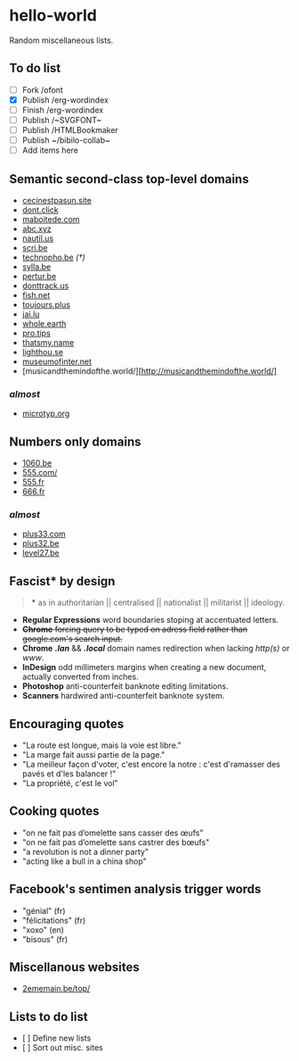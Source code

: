 # hello-world
Random miscellaneous lists.

## To do list
* [ ] Fork /ofont
* [x] Publish /erg-wordindex
* [ ] Finish /erg-wordindex
* [ ] Publish /~SVGFONT~
* [ ] Publish /HTMLBookmaker
* [ ] Publish ~/bibilo-collab~
* [ ] Add items here

## Semantic second-class top-level domains
* [cecinestpasun.site](http://cecinestpasun.site)
* [dont.click](http://dont.click)
* [maboitede.com](http://maboitede.com)
* [abc.xyz](http://abc.xyz)
* [nautil.us](http://nautil.us)
* [scri.be](http://scri.be)
* [technopho.be](technopho.be) *(†)*
* [sylla.be](http://sylla.be/)
* [pertur.be](http://pertur.be/)
* [donttrack.us](http://donttrack.us/)
* [fish.net](http://fish.net/)
* [toujours.plus](http://toujours.plus)
* [jai.lu](http://jai.lu)
* [whole.earth](http://whole.earth)
* [pro.tips](http://pro.tips)
* [thatsmy.name](https://thatsmy.name)
* [lighthou.se](http://lightou.se)
* [museumofinter.net](http://museumofinter.net/)
* [musicandthemindofthe.world/][http://musicandthemindofthe.world/]

### *almost*
* [microtyp.org](http://microtyp.org/)

## Numbers only domains
* [1060.be](http://1060.be)
* [555.com/](http://www.555.com/)
* [555.fr](http://www.555.fr/)
* [666.fr](http://666.fr/)
### *almost*
* [plus33.com](http://plus33.com)
* [plus32.be](https://www.plus32.be/)
* [level27.be](https://level27.be/)

## Fascist* by design
  > **\*** as in authoritarian || centralised || nationalist || militarist || ideology.    

* **Regular Expressions** word boundaries stoping at accentuated letters.
* ~~**Chrome** forcing query to be typed on adress field rather than google.com's search input.~~
* **Chrome** ***.lan*** && ***.local*** domain names redirection when lacking *http(s)* or *www*.
* **InDesign** odd millimeters margins when creating a new document, actually converted from inches.
* **Photoshop** anti-counterfeit banknote editing limitations.
* **Scanners** hardwired anti-counterfeit banknote system.

## Encouraging quotes
* "La route est longue, mais la voie est libre."
* "La marge fait aussi partie de la page."
* "La meilleur façon d'voter, c'est encore la notre : c'est d'ramasser des pavés et d'les balancer !"
* "La propriété, c'est le vol"

## Cooking quotes
* "on ne fait pas d’omelette sans casser des œufs"
* "on ne fait pas d’omelette sans castrer des bœufs"
* "a revolution is not a dinner party"
* "acting like a bull in a china shop"

## Facebook's sentimen analysis trigger words
* "génial" (fr)
* "félicitations" (fr)
* "xoxo" (en)
* "bisous" (fr)

## Miscellanous websites
* [2ememain.be/top/](https://www.2ememain.be/top/)

## Lists to do list
* [ ] Define new lists
* [ ] Sort out misc. sites
